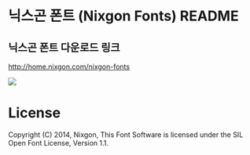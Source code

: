 # 닉스곤 폰트 (Nixgon Fonts) README

## 닉스곤 폰트 다운로드 링크
http://home.nixgon.com/nixgon-fonts

![](http://home.nixgon.com/_/rsrc/1425718154979/nixgon-fonts/nixgonfonts.jpg)

License
===========
Copyright (C) 2014, Nixgon,
This Font Software is licensed under the SIL Open Font License, Version 1.1.

